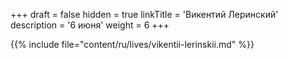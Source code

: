+++
draft = false
hidden = true
linkTitle = 'Викентий Леринский'
description = '6 июня'
weight = 6
+++

{{% include file="content/ru/lives/vikentii-lerinskii.md" %}}
